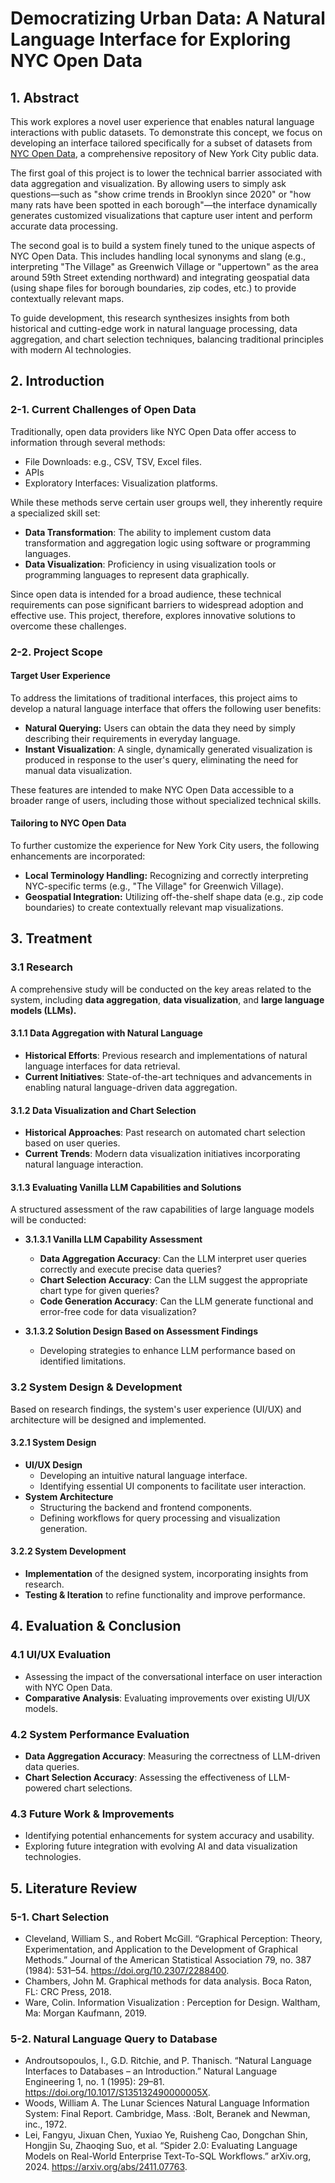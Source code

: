 # Democratizing Urban Data: A Natural Language Interface for Exploring NYC Open Data

## 1. Abstract
This work explores a novel user experience that enables natural language interactions with public datasets. To demonstrate this concept, we focus on developing an interface tailored specifically for a subset of datasets from [NYC Open Data](https://opendata.cityofnewyork.us/), a comprehensive repository of New York City public data.

The first goal of this project is to lower the technical barrier associated with data aggregation and visualization. By allowing users to simply ask questions—such as "show crime trends in Brooklyn since 2020" or "how many rats have been spotted in each borough"—the interface dynamically generates customized visualizations that capture user intent and perform accurate data processing.

The second goal is to build a system finely tuned to the unique aspects of NYC Open Data. This includes handling local synonyms and slang (e.g., interpreting "The Village" as Greenwich Village or "uppertown" as the area around 59th Street extending northward) and integrating geospatial data (using shape files for borough boundaries, zip codes, etc.) to provide contextually relevant maps.

To guide development, this research synthesizes insights from both historical and cutting-edge work in natural language processing, data aggregation, and chart selection techniques, balancing traditional principles with modern AI technologies.

## 2. Introduction

### 2-1. Current Challenges of Open Data
Traditionally, open data providers like NYC Open Data offer access to information through several methods:

- File Downloads: e.g., CSV, TSV, Excel files.
- APIs
- Exploratory Interfaces: Visualization platforms.

While these methods serve certain user groups well, they inherently require a specialized skill set:

- **Data Transformation**: The ability to implement custom data transformation and aggregation logic using software or programming languages.
- **Data Visualization**: Proficiency in using visualization tools or programming languages to represent data graphically.

Since open data is intended for a broad audience, these technical requirements can pose significant barriers to widespread adoption and effective use. This project, therefore, explores innovative solutions to overcome these challenges.

### 2-2. Project Scope

#### Target User Experience
To address the limitations of traditional interfaces, this project aims to develop a natural language interface that offers the following user benefits:
- **Natural Querying:** Users can obtain the data they need by simply describing their requirements in everyday language.
- **Instant Visualization**: A single, dynamically generated visualization is produced in response to the user's query, eliminating the need for manual data visualization.

These features are intended to make NYC Open Data accessible to a broader range of users, including those without specialized technical skills.

#### Tailoring to NYC Open Data

To further customize the experience for New York City users, the following enhancements are incorporated:
- **Local Terminology Handling:** Recognizing and correctly interpreting NYC-specific terms (e.g., "The Village" for Greenwich Village).
- **Geospatial Integration:** Utilizing off-the-shelf shape data (e.g., zip code boundaries) to create contextually relevant map visualizations.


## 3. Treatment

### 3.1 Research
A comprehensive study will be conducted on the key areas related to the system, including **data aggregation**, **data visualization**, and **large language models (LLMs).**

#### 3.1.1 Data Aggregation with Natural Language
- **Historical Efforts**: Previous research and implementations of natural language interfaces for data retrieval.
- **Current Initiatives**: State-of-the-art techniques and advancements in enabling natural language-driven data aggregation.

#### 3.1.2 Data Visualization and Chart Selection
- **Historical Approaches**: Past research on automated chart selection based on user queries.
- **Current Trends**: Modern data visualization initiatives incorporating natural language interaction.

#### 3.1.3 Evaluating Vanilla LLM Capabilities and Solutions
A structured assessment of the raw capabilities of large language models will be conducted:

- **3.1.3.1 Vanilla LLM Capability Assessment**
    - **Data Aggregation Accuracy**: Can the LLM interpret user queries correctly and execute precise data queries?  
    - **Chart Selection Accuracy**: Can the LLM suggest the appropriate chart type for given queries?  
    - **Code Generation Accuracy**: Can the LLM generate functional and error-free code for data visualization?  

- **3.1.3.2 Solution Design Based on Assessment Findings**
    - Developing strategies to enhance LLM performance based on identified limitations.


### 3.2 System Design & Development
Based on research findings, the system's user experience (UI/UX) and architecture will be designed and implemented.

#### 3.2.1 System Design
- **UI/UX Design**
    - Developing an intuitive natural language interface.
    - Identifying essential UI components to facilitate user interaction.
- **System Architecture**
    - Structuring the backend and frontend components.
    - Defining workflows for query processing and visualization generation.

#### 3.2.2 System Development
- **Implementation** of the designed system, incorporating insights from research.
- **Testing & Iteration** to refine functionality and improve performance.


## 4. Evaluation & Conclusion

### 4.1 UI/UX Evaluation
- Assessing the impact of the conversational interface on user interaction with NYC Open Data.
- **Comparative Analysis**: Evaluating improvements over existing UI/UX models.

### 4.2 System Performance Evaluation
- **Data Aggregation Accuracy**: Measuring the correctness of LLM-driven data queries.
- **Chart Selection Accuracy**: Assessing the effectiveness of LLM-powered chart selections.

### 4.3 Future Work & Improvements
- Identifying potential enhancements for system accuracy and usability.
- Exploring future integration with evolving AI and data visualization technologies.


## 5. Literature Review
### 5-1. Chart Selection
- Cleveland, William S., and Robert McGill. “Graphical Perception: Theory, Experimentation, and Application to the Development of Graphical Methods.” Journal of the American Statistical Association 79, no. 387 (1984): 531–54. https://doi.org/10.2307/2288400.
- Chambers, John M. Graphical methods for data analysis. Boca Raton, FL: CRC Press, 2018. 
- Ware, Colin. Information Visualization : Perception for Design. Waltham, Ma: Morgan Kaufmann, 2019.

### 5-2. Natural Language Query to Database
- Androutsopoulos, I., G.D. Ritchie, and P. Thanisch. “Natural Language Interfaces to Databases – an Introduction.” Natural Language Engineering 1, no. 1 (1995): 29–81. https://doi.org/10.1017/S135132490000005X.
- Woods, William A. The Lunar Sciences Natural Language Information System: Final Report. Cambridge, Mass. :Bolt, Beranek and Newman, inc., 1972.
- Lei, Fangyu, Jixuan Chen, Yuxiao Ye, Ruisheng Cao, Dongchan Shin, Hongjin Su, Zhaoqing Suo, et al. “Spider 2.0: Evaluating Language Models on Real-World Enterprise Text-To-SQL Workflows.” arXiv.org, 2024. https://arxiv.org/abs/2411.07763.
